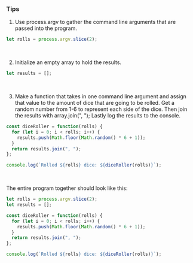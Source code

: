 ### Tips

1. Use process.argv to gather the command line arguments that are passed into the program.

```js
let rolls = process.argv.slice(2);
```

</br>

2. Initialize an empty array to hold the results.
```js
let results = [];
```

</br>

3. Make a function that takes in one command line argument and assign that value to the amount of dice that are going to be rolled. Get a random number from 1-6 to represent each side of the dice. Then join the results with array.join(", "); Lastly log the results to the console.
```js
const diceRoller = function(rolls) {
  for (let i = 0; i < rolls; i++) {
    results.push(Math.floor(Math.random() * 6 + 1));
  }
  return results.join(", ");
};

console.log(`Rolled ${rolls} dice: ${diceRoller(rolls)}`);
```

</br>

The entire program together should look like this:
```js
let rolls = process.argv.slice(2);
let results = [];

const diceRoller = function(rolls) {
  for (let i = 0; i < rolls; i++) {
    results.push(Math.floor(Math.random() * 6 + 1));
  }
  return results.join(", ");
};

console.log(`Rolled ${rolls} dice: ${diceRoller(rolls)}`);
```
